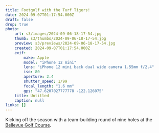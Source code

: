 ```yaml
---
title: Footgolf with the Turf Tigers!
date: 2024-09-07T01:17:54.000Z
draft: false
drop: true
photo:
    url: s3/images/2024-09-06-18-17-54.jpg
    thumb: s3/thumbs/2024-09-06-18-17-54.jpg
    preview: s3/previews/2024-09-06-18-17-54.jpg
    created: 2024-09-07T01:17:54.000Z
    exif:
        make: Apple
        model: "iPhone 12 mini"
        lens: "iPhone 12 mini back dual wide camera 1.55mm f/2.4"
        iso: 80
        aperture: 2.4
        shutter_speed: 1/99
        focal_length: "1.6 mm"
        gps: "47.6207027777778 -122.126075"
    title: Untitled
    caption: null
links: []
---
```


Kicking off the season with a team-building round of nine holes at the [Bellevue Golf Course](http://bellevuepgc.com/-footgolf).
